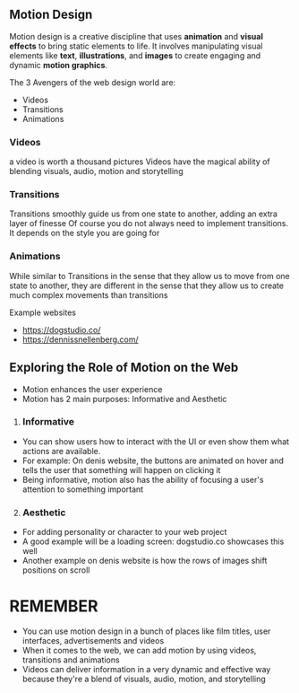 ## Motion Design

Motion design is a creative discipline that uses **animation** and **visual effects** to bring static elements to life. It involves manipulating visual elements like **text**, **illustrations**, and **images** to create engaging and dynamic **motion graphics**.

The 3 Avengers of the web design world are:

- Videos
- Transitions
- Animations


### Videos

a video is worth a thousand pictures 
Videos have the magical ability of blending visuals, audio, motion and storytelling 



### Transitions 

 
Transitions smoothly guide us from one state to another, adding an extra layer of finesse 
Of course you do not always need to implement transitions. It depends on the style you are going for 

### Animations 

While similar to Transitions in the sense that they allow us to move from one state to another,
they are different in the sense that they allow us to create much complex movements than transitions

Example websites

- https://dogstudio.co/
- https://dennissnellenberg.com/


Exploring the Role of Motion on the Web 
- 
- Motion enhances the user experience
- Motion has 2 main purposes: Informative and Aesthetic 

1. ### Informative
- You can show users how to interact with the UI or even show them what actions are available.
- For example: On denis website, the buttons are animated on hover and tells the user that something will happen on clicking it
- Being informative, motion also has the ability of focusing a user's attention to something important 

2. ### Aesthetic
- For adding personality or character to your web project
- A good example will be a loading screen: dogstudio.co showcases this well
- Another example on denis website is how the rows of images shift positions on scroll 

# REMEMBER

- You can use motion design in a bunch of places like film titles, user interfaces, advertisements and videos
- When it comes to the web, we can add motion by using videos, transitions and animations 
- Videos can deliver information in a very dynamic and effective way because they're a blend of visuals, audio, motion, and storytelling 